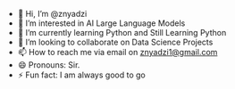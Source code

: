 - 👋 Hi, I’m @znyadzi
- 👀 I’m interested in AI Large Language Models
- 🌱 I’m currently learning Python and Still Learning Python
- 💞️ I’m looking to collaborate on Data Science Projects
- 📫 How to reach me via email on znyadzi1@gmail.com
- 😄 Pronouns: Sir.
- ⚡ Fun fact: I am always good to go

<!---
znyadzi/znyadzi is a ✨ special ✨ repository because its `README.md` (this file) appears on your GitHub profile.
You can click the Preview link to take a look at your changes.
--->

